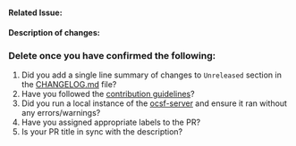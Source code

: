 #### Related Issue: 

#### Description of changes:

### Delete once you have confirmed the following: 
1. Did you add a single line summary of changes to `Unreleased` section in the [CHANGELOG.md](https://github.com/ocsf/ocsf-schema/blob/main/CHANGELOG.md) file?
2. Have you followed the [contribution guidelines](https://github.com/ocsf/ocsf-schema/blob/main/CONTRIBUTING.md)?
3. Did you run a local instance of the [ocsf-server](https://github.com/ocsf/ocsf-server) and ensure it ran without any errors/warnings?
4. Have you assigned appropriate labels to the PR?
5. Is your PR title in sync with the description?
